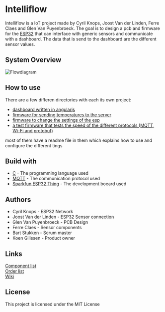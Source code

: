 # Intelliflow
Intelliflow is a IoT project made by Cyril Knops, Joost Van der Linden, Ferre Claes and Glen Van Puyenbroeck. The goal is to design a pcb and firmware for the [ESP32](https://www.espressif.com/en/products/socs/esp32/overview) that can interface with generic sensors and communicate with a dashboard. The data that is send to the dashboard are the different sensor values.
## System Overview
![Flowdiagram](https://raw.githubusercontent.com/cyrilknops/intelliflow/master/Schema.jpg)
## How to use
There are a few differen directories with each its own project:
* [dashboard written in angularjs](https://github.com/cyrilknops/intelliflow/tree/master/test-dashboard)
* [firmware for sending temperatures to the server](https://github.com/cyrilknops/intelliflow/tree/master/MQTT%2BProtobuf/Intelliflow)
* [firmware to change the settings of the esp](https://github.com/cyrilknops/intelliflow/tree/master/Console)
* [a test firmware that tests the speed of the different protocols (MQTT, Wi-Fi and protobuf)](https://github.com/cyrilknops/intelliflow/tree/master/IntelliflowAN)

most of them have a readme file in them which explains how to use and configure the different tings
## Build with
* [C](https://en.wikipedia.org/wiki/C_(programming_language)) - The programming language used
* [MQTT](http://mqtt.org/) - The communication protocol used
* [Sparkfun ESP32 Thing](https://www.sparkfun.com/products/13907) - The development boeard used
## Authors
* Cyril Knops - ESP32 Network
* Joost Van der Linden - ESP32 Sensor connection
* Glen Van Puyenbroeck - PCB Design
* Ferre Claes - Sensor components
* Bart Stukken - Scrum master
* Koen Gilissen - Product owner
## Links
[Component list](https://hogeschoolpxl-my.sharepoint.com/:x:/r/personal/11800025_student_pxl_be/_layouts/15/Doc.aspx?sourcedoc=%7BC7E13A86-8976-4C7D-A8FE-9732136F6248%7D&file=LijstMateriaal.xlsx&action=default&mobileredirect=true)
<br/>
[Order list](https://hogeschoolpxl-my.sharepoint.com/:x:/g/personal/11700872_student_pxl_be/ETT0oJHQHUZLjarLOVaMEmgBshADOvq9l2GqsdMUGDBhIA?e=1lYEyg&fbclid=IwAR0Ce_BGgnYAlZrR5jklCe_-UX3r2xWzEkQLXVX5BijqdttAIuE3eF-kvQA)
<br/>
[Wiki](https://github.com/cyrilknops/intelliflow/wiki)

## License
This project is licensed under the MIT License
